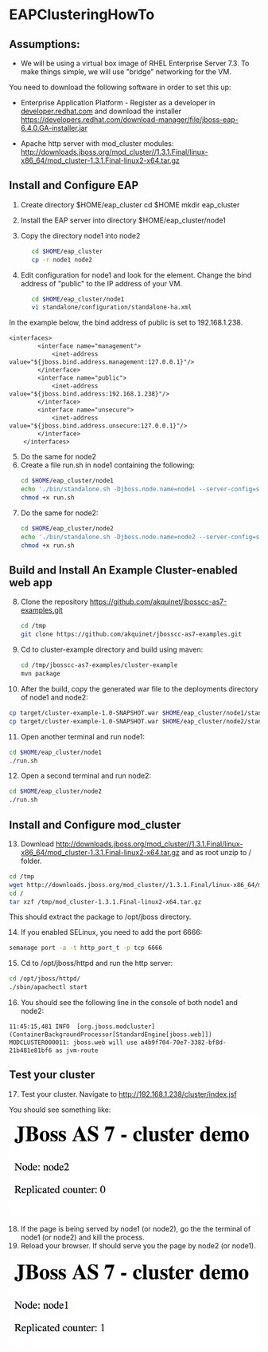 # EAPClusteringHowTo

## Assumptions:

- We will be using a virtual box image of RHEL Enterprise Server 7.3. To make things simple, we will use "bridge" networking for the VM.

You need to download the following software in order to set this up:

- Enterprise Application Platform - Register as a developer in [developer.redhat.com](developer.redhat.com) and download the installer https://developers.redhat.com/download-manager/file/jboss-eap-6.4.0.GA-installer.jar

- Apache http server with mod_cluster modules: http://downloads.jboss.org/mod_cluster//1.3.1.Final/linux-x86_64/mod_cluster-1.3.1.Final-linux2-x64.tar.gz 

## Install and Configure EAP
1. Create directory $HOME/eap_cluster
   cd $HOME
   mkdir eap_cluster

2. Install the EAP server into directory $HOME/eap_cluster/node1
3. Copy the directory node1 into node2
   ```bash
      cd $HOME/eap_cluster
      cp -r node1 node2
   ```
4. Edit configuration for node1 and look for the <interfaces> element. Change the bind address of "public" to the IP address of your VM.
   ``` bash
      cd $HOME/eap_cluster/node1
      vi standalone/configuration/standalone-ha.xml 
   ```
  In the example below, the bind address of public is set to 192.168.1.238.

   ```
   <interfaces>
           <interface name="management">
               <inet-address value="${jboss.bind.address.management:127.0.0.1}"/>
           </interface>
           <interface name="public">
               <inet-address value="${jboss.bind.address:192.168.1.238}"/>
           </interface>
           <interface name="unsecure">
               <inet-address value="${jboss.bind.address.unsecure:127.0.0.1}"/>
           </interface>
       </interfaces>
   ```
5. Do the same for node2
6. Create a file run.sh in node1 containing the following:
   ```bash
   cd $HOME/eap_cluster/node1
   echo './bin/standalone.sh -Djboss.node.name=node1 --server-config=standalone-ha.xml' >> run.sh
   chmod +x run.sh
   ```
7. Do the same for node2:
   ```bash
   cd $HOME/eap_cluster/node2
   echo './bin/standalone.sh -Djboss.node.name=node2 --server-config=standalone-ha.xml -Djboss.socket.binding.port-offset=100' >> run.sh
   chmod +x run.sh
   ```
## Build and Install An Example Cluster-enabled web app   
8. Clone the repository https://github.com/akquinet/jbosscc-as7-examples.git
   ```bash
   cd /tmp
   git clone https://github.com/akquinet/jbosscc-as7-examples.git
   ```
9. Cd to cluster-example directory and build using maven:
   ```bash
   cd /tmp/jbosscc-as7-examples/cluster-example
   mvn package
   ```
10. After the build, copy the generated war file to the deployments directory of node1 and node2:
   ```bash
   cp target/cluster-example-1.0-SNAPSHOT.war $HOME/eap_cluster/node1/standalone/deployments
   cp target/cluster-example-1.0-SNAPSHOT.war $HOME/eap_cluster/node2/standalone/deployments
   ```
11. Open another terminal and run node1:
   ```bash
   cd $HOME/eap_cluster/node1
   ./run.sh
   ```
12. Open a second terminal and run node2:
   ```bash
   cd $HOME/eap_cluster/node2
   ./run.sh
   ```
   
## Install and Configure mod_cluster   
13. Download http://downloads.jboss.org/mod_cluster//1.3.1.Final/linux-x86_64/mod_cluster-1.3.1.Final-linux2-x64.tar.gz and as root unzip to / folder.
   ```bash
   cd /tmp
   wget http://downloads.jboss.org/mod_cluster//1.3.1.Final/linux-x86_64/mod_cluster-1.3.1.Final-linux2-x64.tar.gz
   cd /
   tar xzf /tmp/mod_cluster-1.3.1.Final-linux2-x64.tar.gz
   ```
   This should extract the package to /opt/jboss directory.

14. If you enabled SELinux, you need to add the port 6666:
   ```bash
   semanage port -a -t http_port_t -p tcp 6666
   ```
15. Cd to /opt/jboss/httpd and run the http server:
   ```bash
   cd /opt/jboss/httpd/
   ./sbin/apachectl start
   ```
16. You should see the following line in the console of both node1 and node2:
   ```
   11:45:15,481 INFO  [org.jboss.modcluster] (ContainerBackgroundProcessor[StandardEngine[jboss.web]]) MODCLUSTER000011: jboss.web will use a4b9f704-70e7-3382-bf8d-21b481e81bf6 as jvm-route
   ```
## Test your cluster   
17. Test your cluster. Navigate to http://192.168.1.238/cluster/index.jsf

   You should see something like:
   ![alt text](images/cluster_html_output.png)

18. If the page is being served by node1 (or node2), go the the terminal of node1 (or node2) and kill the process.
19. Reload your browser. If should serve you the page by node2 (or node1).

   ![alt test](images/cluster_html_node1_output.png)



